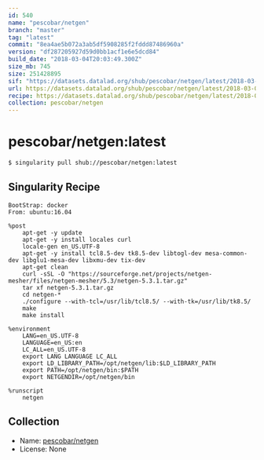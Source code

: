 ```yaml
---
id: 540
name: "pescobar/netgen"
branch: "master"
tag: "latest"
commit: "8ea4ae5b072a3ab5df5908285f2fddd87486960a"
version: "df287205927d59d0bb1acf1e6e5dcd84"
build_date: "2018-03-04T20:03:49.300Z"
size_mb: 745
size: 251428895
sif: "https://datasets.datalad.org/shub/pescobar/netgen/latest/2018-03-04-8ea4ae5b-df287205/df287205927d59d0bb1acf1e6e5dcd84.simg"
url: https://datasets.datalad.org/shub/pescobar/netgen/latest/2018-03-04-8ea4ae5b-df287205/
recipe: https://datasets.datalad.org/shub/pescobar/netgen/latest/2018-03-04-8ea4ae5b-df287205/Singularity
collection: pescobar/netgen
---
```


# pescobar/netgen:latest

```bash
$ singularity pull shub://pescobar/netgen:latest
```

## Singularity Recipe

```singularity
BootStrap: docker
From: ubuntu:16.04

%post
    apt-get -y update
    apt-get -y install locales curl
    locale-gen en_US.UTF-8
    apt-get -y install tcl8.5-dev tk8.5-dev libtogl-dev mesa-common-dev libglu1-mesa-dev libxmu-dev tix-dev
    apt-get clean
    curl -sSL -O "https://sourceforge.net/projects/netgen-mesher/files/netgen-mesher/5.3/netgen-5.3.1.tar.gz"
    tar xf netgen-5.3.1.tar.gz
    cd netgen-*
    ./configure --with-tcl=/usr/lib/tcl8.5/ --with-tk=/usr/lib/tk8.5/
    make
    make install

%environment
    LANG=en_US.UTF-8
    LANGUAGE=en_US:en
    LC_ALL=en_US.UTF-8
    export LANG LANGUAGE LC_ALL
    export LD_LIBRARY_PATH=/opt/netgen/lib:$LD_LIBRARY_PATH
    export PATH=/opt/netgen/bin:$PATH
    export NETGENDIR=/opt/netgen/bin

%runscript
    netgen
```

## Collection

 - Name: [pescobar/netgen](https://github.com/pescobar/netgen)
 - License: None

